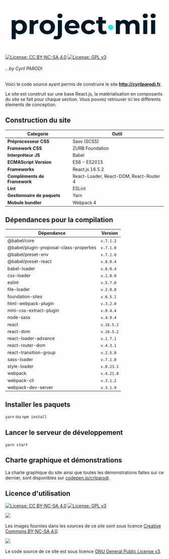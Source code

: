 <img src="./img/project-mii-logo.png" width=500>

[![License: CC BY-NC-SA 4.0](https://img.shields.io/badge/License-CC%20BY--NC--SA%204.0-lightgrey.svg)](http://creativecommons.org/licenses/by-nc-sa/4.0/) [![License: GPL v3](https://img.shields.io/badge/License-GPL%20v3-blue.svg)](http://www.gnu.org/licenses/gpl-3.0)

###### ...by Cyril PARODI

Voici le code source ayant permis de construire le site **http://cyrilparodi.fr**.

Le site est construit sur une base React.js, la matérialisation en composants du site se fait pour chaque section. Vous pouvez retrouver ici les différents élements de conception.

## Construction du site

| Categorie                    | Outil                                   |
| ---------------------------- | --------------------------------------- |
| **Préprocesseur CSS**        | Sass (SCSS)                             |
| **Framework CSS**            | ZURB Foundation                         |
| **Interpréteur JS**          | Babel                                   |
| **ECMAScript Version**       | ES6 - ES2015                            |
| **Frameworks**               | React.js 16.5.2                         |
| **Compléments de Framework** | React-Loader, React-DOM, React-Router 4 |
| **Lint**                     | ESLint                                  |
| **Gestionnaire de paquets**  | Yarn                                    |
| **Mobule bundler**           | Webpack 4                               |

## Dépendances pour la compilation

| Dépendance                              | Version    |
| --------------------------------------- | ---------- |
| @babel/core                             | `v.7.1.2`  |
| @babel/plugin-proposal-class-properties | `v.7.1.0`  |
| @babel/preset-env                       | `v.7.1.0`  |
| @babel/preset-react                     | `v.8.0.4`  |
| babel-loader                            | `v.8.0.4`  |
| css-loader                              | `v.1.0.0`  |
| eslint                                  | `v.5.7.0`  |
| file-loader                             | `v.2.0.0`  |
| foundation-sites                        | `v.6.5.1`  |
| html-webpack-plugin                     | `v.3.2.0`  |
| mini-css-extract-plugin                 | `v.0.4.4`  |
| node-sass                               | `v.4.9.4`  |
| react                                   | `v.16.5.2` |
| react-dom                               | `v.16.5.2` |
| react-loader-advance                    | `v.1.7.1`  |
| react-router-dom                        | `v.4.3.1`  |
| react-transition-group                  | `v.2.5.0`  |
| sass-loader                             | `v.7.1.0`  |
| style-loader                            | `v.0.23.1` |
| webpack                                 | `v.4.21.0` |
| webpack-cli                             | `v.3.1.2`  |
| webpack-dev-server                      | `v.3.1.9`  |

## Installer les paquets

`yarn` ou `npm install`

## Lancer le serveur de développement

`yarn start`

## Charte graphique et démonstrations

La charte graphique du site ainsi que toutes les démonstrations faites sur ce dernier, sont disponibles sur [codepen.io/crlparodi](codepen.io/crlparodi).

## Licence d'utilisation

[![License: CC BY-NC-SA 4.0](https://img.shields.io/badge/License-CC%20BY--NC--SA%204.0-lightgrey.svg)](http://creativecommons.org/licenses/by-nc-sa/4.0/) [![License: GPL v3](https://img.shields.io/badge/License-GPL%20v3-blue.svg)](http://www.gnu.org/licenses/gpl-3.0)

<img src="https://mirrors.creativecommons.org/presskit/buttons/88x31/png/by-nc-sa.eu.png" width="95">

Les images fournies dans les sources de ce site sont sous licence [Creative Commons BY-NC-SA 4.0](https://creativecommons.org/licenses/by-nc-sa/4.0/).

<img src="https://www.gnu.org/graphics/gplv3-with-text-84x42.png">

Le code source de ce site est sous licence [GNU General Public License v3](https://www.gnu.org/licenses/gpl-3.0).
